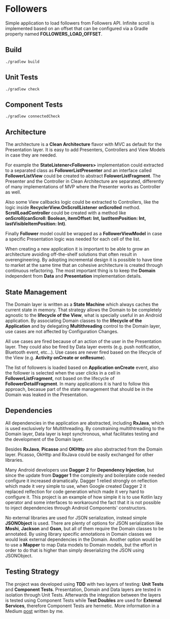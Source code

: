 # Followers

Simple application to load followers from Followers API. Infinite scroll is implemented based on an offset that can be configured via a Gradle property named **FOLLOWERS_LOAD_OFFSET**.

## Build

`./gradlew build`

## Unit Tests

`./gradlew check`

## Component Tests

`./gradlew connectedCheck`

## Architecture

The architecture is a **Clean Architecture** flavor with MVC as default for the Presentation layer. It is easy to add Presenters, Controllers and View Models in case they are needed.

For example the **StateListener\<Followers>** implementation could extracted to a separated class as **FollowerListPresenter** and an interface called **FollowerListView** could be created to abstract **FolowerListFragment**. The Presenter and the Controller in Clean Architecture are separated, differently of many implementations of MVP where the Presenter works as Controller as well.

Also some View callbacks logic could be extracted to Controllers, like the logic inside  **RecyclerView.OnScrollListener** **onScrolled** method. **ScrollLoadController** could be created with a method like **onScroll(canScroll: Boolean, itemOffset: Int,  lastItemPosition: Int, lastVisibleItemPosition: Int)**.

Finally **Follower** model could be wrapped as a **FollowerViewModel** in case a specific Presentation logic was needed for each cell of the list.

When creating a new application it is important to be able to grow an architecture avoiding off-the-shelf solutions that often result in overengineering. By adopting incremental design it is possible to have time to market at the same time that an cohesive architecture is created through continuous refactoring. The most important thing is to keep the **Domain** independent from **Data** and **Presentation** implementation details.

## State Management

The Domain layer is written as a **State Machine** which always caches the current state in memory. That strategy allows the Domain to be completely agnostic to the **lifecycle of the View**, what is specially useful in an Android application. By associating Domain classes to the **lifecycle of the Application** and by delegating **Multithreading** control to the Domain layer, use cases are not affected by Configuration Changes. 

All use cases are fired because of an action of the user in the Presentation layer. They could also be fired by Data layer events (e.g. push notification, Bluetooth event, etc...). Use cases are never fired based on the lifecycle of the View (e.g. **Activity onCreate or onResume**). 

The list of followers is loaded based on **Application onCreate** event, also the follower is selected when the user clicks in a cell in **FollowerListFragment**, not based on the lifecycle of **FollowerDetailFragment**. In many applications it is hard to follow this approach, becasue part of the state management that should be in the Domain was leaked in the Presentation.

## Dependencies

All dependencies in the application are abstracted, including **RxJava**, which is used exclusively for Multithreading. By constraining multithtreading to the Domain layer, Data layer is kept synchronous, what facilitates testing and the development of the Domain layer.

Besides **RxJava**, **Picasso** and **OKHttp** are also abstracted from the Domain layer. Picasso, OkHttp and RxJava could be easily exchanged for other libraries.

Many Android developers use **Dagger 2** for **Dependency Injection**, but since the update from **Dagger 1** the complexity and boilerplate code needed configure it increased dramatically. Dagger 1 relied strongly on reflection which made it very simple to use, when Google created Dagger 2 it replaced relfection for code generation which made it very hard to configure it. This project is an example of how simple it is to use Kotlin lazy operator and some interfaces to workaround the fact that it is not possible to inject dependencies through Android Components' constructors. 

No external libraries are used for JSON serialization, instead simple **JSONObject** is used. There are plenty of options for JSON serialization like **Moshi**, **Jackson** and **Gson**, but all of them require the Domain classes to be annotated. By using library specific annotations in Domain classes we would leak external dependencies in the Domain. Another option would be to use a **Mapper** to map Data models to Domain models, but the effort in order to do that is higher than simply deserializing the JSON using  JSONObject.

## Testing Strategy

The project was developed using **TDD** with two layers of testing: **Unit Tests** and **Component Tests**. Presentation, Domain and Data layers are tested in isolation through Unit Tests. Afterwards the integration between the layers is tested using Component Tests while **Test Doubles** are used for **External Services**, therefore Component Tests are hermetic. More information in a Medium [post](https://engineering.talkdesk.com/android-testing-strategy-73269539c13d) written by me.



